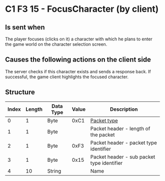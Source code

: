 # C1 F3 15 - FocusCharacter (by client)

## Is sent when

The player focuses (clicks on it) a character with which he plans to enter the game world on the character selection screen.

## Causes the following actions on the client side

The server checks if this character exists and sends a response back. If successful, the game client highlights the focused character.

## Structure

| Index | Length | Data Type | Value | Description |
|-------|--------|-----------|-------|-------------|
| 0 | 1 |   Byte   | 0xC1  | [Packet type](PacketTypes.md) |
| 1 | 1 |    Byte   |      | Packet header - length of the packet |
| 2 | 1 |    Byte   | 0xF3  | Packet header - packet type identifier |
| 3 | 1 |    Byte   | 0x15  | Packet header - sub packet type identifier |
| 4 | 10 | String |  | Name |